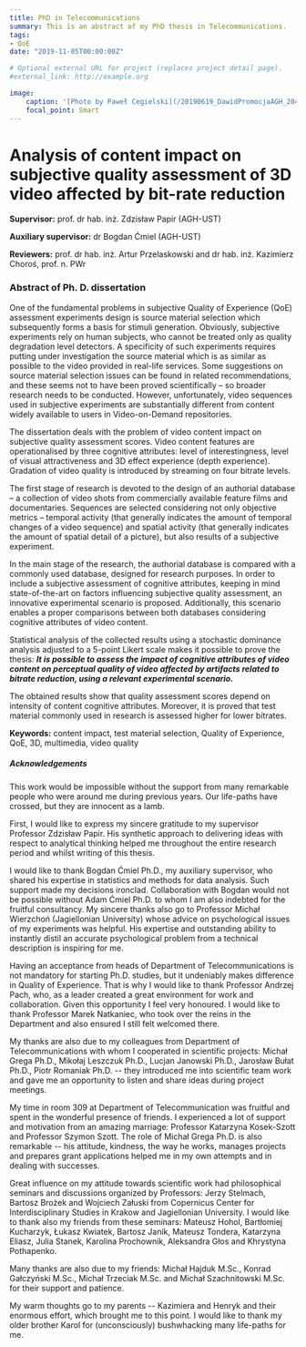 ```yaml
---
title: PhD in Telecommunications
summary: This is an abstract of my PhD thesis in Telecommunications.
tags:
- QoE
date: "2019-11-05T00:00:00Z"

# Optional external URL for project (replaces project detail page).
#external_link: http://example.org

image:
	caption: '[Photo by Paweł Cegielski](/20190619_DawidPromocjaAGH_2048_24.jpg)'
  	focal_point: Smart
---
```


# Analysis of content impact on subjective quality assessment of 3D video affected by bit-rate reduction

**Supervisor:** prof. dr hab. inż. Zdzisław Papir (AGH-UST)

**Auxiliary supervisor:** dr Bogdan Ćmiel (AGH-UST)

**Reviewers:**  prof. dr hab. inż. Artur Przelaskowski and  dr hab. inż. Kazimierz Choroś, prof. n. PWr

### Abstract of Ph. D. dissertation

One of the fundamental problems in subjective Quality of Experience (QoE) assessment experiments design is source material selection which subsequently forms a basis for stimuli generation. Obviously, subjective experiments rely on human subjects, who cannot be treated only as quality degradation level detectors. A specificity of such experiments requires putting under investigation the source material which is as similar as possible to the video provided in real-life services. Some suggestions on source material selection issues can be found in related recommendations, and these seems not to have been proved scientifically – so broader research needs to be conducted. However, unfortunately, video sequences used in subjective experiments are substantially different from content widely available to users in Video-on-Demand repositories.

The dissertation deals with the problem of video content impact on subjective quality assessment scores. Video content features are operationalised by three cognitive attributes: level of interestingness, level of visual attractiveness and 3D effect experience (depth experience). Gradation of video quality is introduced by streaming on four bitrate levels.

The first stage of research is devoted to the design of an authorial database – a collection of video shots from commercially available feature films and documentaries. Sequences are selected considering not only objective metrics – temporal activity (that generally indicates the amount of temporal changes of a video sequence) and spatial activity (that generally indicates the amount of spatial detail of a picture), but also results of a subjective experiment.

In the main stage of the research, the authorial database is compared with a commonly used database, designed for research purposes. In order to include a subjective assessment of cognitive attributes, keeping in mind state-of-the-art on factors influencing subjective quality assessment, an innovative experimental scenario is proposed. Additionally, this scenario enables a proper comparisons between both databases considering cognitive attributes of video content.

Statistical analysis of the collected results using a stochastic dominance analysis adjusted to a 5-point Likert scale makes it possible to prove the thesis:
***It is possible to assess the impact of cognitive attributes of video content on perceptual quality of video affected by artifacts related to bitrate reduction, using a relevant experimental scenario.***

The obtained results show that quality assessment scores depend on intensity of content cognitive attributes. Moreover, it is proved that test material commonly used in research is assessed higher for lower bitrates.

**Keywords:** content impact, test material selection, Quality of Experience, QoE, 3D, multimedia, video quality



##### Acknowledgements

This work would be impossible without the support from many remarkable people who were around me during previous years. Our life-paths have crossed, but they are innocent as a lamb.

First, I would like to express my sincere gratitude to my supervisor Professor Zdzisław Papir. His synthetic approach to delivering ideas with respect to analytical thinking helped me throughout the entire research period and whilst writing of this thesis.

I would like to thank Bogdan Ćmiel Ph.D., my auxiliary supervisor, who shared his expertise in statistics and methods for data analysis. Such support made my decisions ironclad. Collaboration with Bogdan would not be possible without Adam Ćmiel Ph.D. to whom I am also indebted for the fruitful consultancy. My sincere thanks also go to Professor Michał Wierzchoń (Jagiellonian University) whose advice on psychological issues of my experiments was helpful. His expertise and outstanding ability to instantly distil an accurate psychological problem from a technical description is inspiring for me.

Having an acceptance from heads of Department of Telecommunications is not mandatory for starting Ph.D. studies, but it undeniably makes difference in Quality of Experience. That is why I would like to thank Professor Andrzej Pach, who, as a leader created a great environment for work and collaboration. Given this opportunity I feel very honoured. I would like to thank Professor Marek Natkaniec, who took over the reins in the Department and also ensured I still felt welcomed there. 

My thanks are also due to my colleagues from Department of Telecommunications with whom I cooperated in scientific projects: Michał Grega Ph.D., Mikołaj Leszczuk Ph.D., Lucjan Janowski Ph.D., Jarosław Bułat Ph.D., Piotr Romaniak Ph.D. -- they introduced me into scientific team work and gave me an opportunity to listen and share ideas during project meetings.

My time in room 309 at Department of Telecommunication was fruitful and spent in the wonderful presence of friends. I experienced a lot of support and motivation from an amazing marriage: Professor Katarzyna Kosek-Szott and Professor Szymon Szott. The role of Michał Grega Ph.D. is also remarkable -- his attitude, kindness, the way he works, manages projects and prepares grant applications helped me in my own attempts and in dealing with successes.

Great influence on my attitude towards scientific work had philosophical seminars and discussions organized by Professors: Jerzy Stelmach, Bartosz Brożek and Wojciech Załuski from Copernicus Center for Interdisciplinary Studies in Krakow and Jagiellonian University. I would like to thank also my friends from these seminars: Mateusz Hohol, Bartłomiej Kucharzyk, Łukasz Kwiatek, Bartosz Janik, Mateusz Tondera, Katarzyna Eliasz, Julia Stanek, Karolina Prochownik, Aleksandra Głos and Khrystyna Pothapenko.

Many thanks are also due to my friends: Michał Hajduk M.Sc., Konrad Gałczyński M.Sc., Michał Trzeciak M.Sc. and Michał Szachnitowski M.Sc. for their support and patience.

My warm thoughts go to my parents -- Kazimiera and Henryk and their enormous effort, which brought me to this point. I would like to thank my older brother Karol for (unconsciously) bushwhacking many life-paths for me. 

